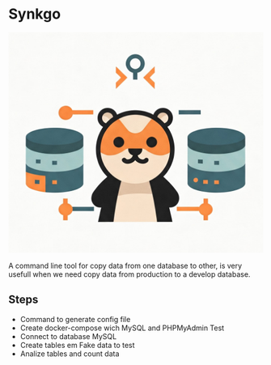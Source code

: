 # Synkgo

![Synkgo Logo](./synkgo-logo-2.png)

A command line tool for copy data from one database to other, is very usefull when we need copy data from production to a develop database.

## Steps


* Command to generate config file
* Create docker-compose wich MySQL and PHPMyAdmin Test
* Connect to database MySQL
* Create tables em Fake data to test
* Analize tables and count data